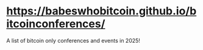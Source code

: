 # https://babeswhobitcoin.github.io/bitcoinconferences/

A list of bitcoin only conferences and events in 2025!

